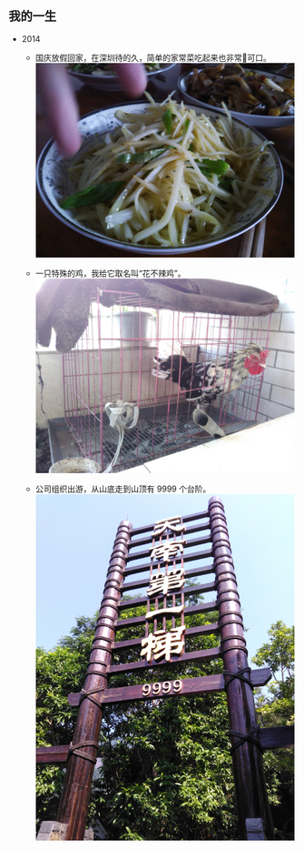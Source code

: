 ## 我的一生



- 2014

    - 国庆放假回家，在深圳待的久，简单的家常菜吃起来也非常可口。
        ![](./2014/简单的午餐.jpg)
    
    - 一只特殊的鸡，我给它取名叫“花不辣鸡”。
        ![](./2014/花不辣鸡.jpg)

    - 公司组织出游，从山底走到山顶有 9999 个台阶。
        ![](./2014/一次公司出游.jpg)